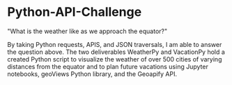# Python-API-Challenge
"What is the weather like as we approach the equator?"

By taking Python requests, APIS, and JSON traversals, I am able to answer the question above.
The two deliverables WeatherPy and VacationPy hold a created Python script to visualize the weather of over 500 cities of varying distances from the equator and to plan future vacations using Jupyter notebooks, geoViews Python library, and the Geoapify API.